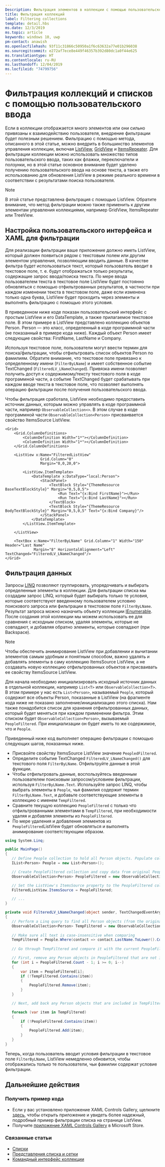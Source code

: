 ```yaml
---
Description: Фильтрация элементов в коллекции с помощью пользовательского ввода.
title: Фильтрация коллекций
label: Filtering collections
template: detail.hbs
ms.date: 12/3/2019
ms.topic: article
keywords: windows 10, uwp
pm-contact: anawish
ms.openlocfilehash: 93f11c31866c50950a1f6c63632a77e01b296038
ms.sourcegitcommit: e272af7ece8e449f46357b392d80dc1a0f44e625
ms.translationtype: HT
ms.contentlocale: ru-RU
ms.lasthandoff: 12/04/2019
ms.locfileid: "74799756"
---
```

# <a name="filtering-collections-and-lists-through-user-input"></a>Фильтрация коллекций и списков с помощью пользовательского ввода
Если в коллекции отображается много элементов или они сильно привязаны к взаимодействию пользователя, внедрение фильтрации будет полезным решением. Фильтрацию с помощью метода, описанного в этой статье, можно внедрить в большинство элементов управления коллекции, включая [ListView](https://docs.microsoft.com/uwp/api/Windows.UI.Xaml.Controls.ListView), [GridView](https://docs.microsoft.com/uwp/api/windows.ui.xaml.controls.gridview) и [ItemsRepeater](https://docs.microsoft.com/uwp/api/microsoft.ui.xaml.controls.itemsrepeater?view=winui-2.2). Для фильтрации коллекции можно использовать множество типов пользовательского ввода, таких как флажки, переключатели и ползунки, но в этой статье основное внимание будет уделено получению пользовательского ввода на основе текста, а также его использованию для обновления ListView в режиме реального времени в соответствии с результатами поиска пользователя. 

> [!NOTE]
> В этой статье представлена фильтрация с помощью ListView. Обратите внимание, что метод фильтрации можно также применить к другим элементам управления коллекциями, например GridView, ItemsRepeater или TreeView.

## <a name="setting-up-the-ui-and-xaml-for-filtering"></a>Настройка пользовательского интерфейса и XAML для фильтрации
Для реализации фильтрации ваше приложение должно иметь ListView, который должен появиться рядом с текстовым полем или другим элементом управления, позволяющим вводить данные. В качестве фильтра будет использоваться текст, который пользователь вводит в текстовое поле, т. е. будут отображаться только результаты, содержащие запрос ввода/поиска текста. По мере ввода пользователем текста в текстовое поле ListView будет постоянно обновляться с помощью отфильтрованных результатов, в частности при каждом изменении текста в текстовом поле, даже если изменена только одна буква, ListView будет проходить через элементы и выполнять фильтрацию с помощью этого условия.

В приведенном ниже коде показан пользовательский интерфейс с простым ListView и его DataTemplate, а также прилагаемое текстовое поле. В этом примере в ListView представлено коллекцию объектов Person. Person — это класс, определенный в коде программной части (не показанный в примере кода ниже). Каждый объект Person имеет следующие свойства: FirstName, LastName и Company.

Используя текстовое поле, пользователи могут ввести термин для поиска/фильтрации, чтобы отфильтровать список объектов Person по фамилиям. Обратите внимание, что текстовое поле привязано к определенному имени (`FilterByLName`) и имеет собственное событие TextChanged (`FilteredLV_LNameChanged`). Привязка имени позволяет получить доступ к содержимому/тексту текстового поля в коде программной части, а событие TextChanged будет срабатывать при каждом вводе текста в текстовое поле, что позволяет выполнять операцию фильтрации после получения пользовательского ввода. 

Чтобы фильтрация сработала, ListView необходимо предоставить источник данных, которым можно управлять в коде программной части, например `ObservableCollection<>`. В этом случае в коде программной части `ObservableCollection<Person>` присваивается свойство ItemsSource ListView. 

```xaml
<Grid>
    <Grid.ColumnDefinitions>
        <ColumnDefinition Width="1*"></ColumnDefinition>
        <ColumnDefinition Width="1*"></ColumnDefinition>
    </Grid.ColumnDefinitions>

    <ListView x:Name="FilteredListView"
                Grid.Column="0"
                Margin="0,0,20,0">

        <ListView.ItemTemplate>
            <DataTemplate x:DataType="local:Person">
                <StackPanel>
                    <TextBlock Style="{ThemeResource BaseTextBlockStyle}" Margin="0,5,0,5">
                        <Run Text="{x:Bind FirstName}"></Run>
                        <Run Text="{x:Bind LastName}"></Run>
                    </TextBlock>
                    <TextBlock Style="{ThemeResource BodyTextBlockStyle}" Margin="0,5,0,5" Text="{x:Bind Company}"/>
                </StackPanel>
            </DataTemplate>
        </ListView.ItemTemplate>

    </ListView>

    <TextBox x:Name="FilterByLName" Grid.Column="1" Width="150" Header="Last Name" 
             Margin="8" HorizontalAlignment="Left" TextChanged="FilteredLV_LNameChanged"/>
</Grid>
```
## <a name="filtering-the-data"></a>Фильтрация данных
Запросы [LINQ](https://docs.microsoft.com/dotnet/csharp/programming-guide/concepts/linq/introduction-to-linq-queries) позволяют группировать, упорядочивать и выбирать определенные элементы в коллекции. Для фильтрации списка мы создадим запрос LINQ, который будет выбирать только те условия, которые соответствуют введенному пользователем условию поискового запроса или фильтрации в текстовом поле `FilterByLName`. Результат запроса можно назначить объекту коллекции [IEnumerable<T>](https://docs.microsoft.com/dotnet/api/system.collections.generic.ienumerable-1). После создания этой коллекции мы можем использовать ее для сравнения с исходным списком, удаляя элементы, которые не совпадают, и добавляя обратно элементы, которые совпадают (при Backspace).

> [!NOTE]
> Чтобы обеспечить анимирование ListView при добавлении и вычитании элементов самым удобным и понятным способом, важно удалять и добавлять элементы в саму коллекцию ItemsSource ListView, а не создавать новую коллекцию отфильтрованных объектов и присваивать ее свойству ItemsSource ListView.

Для начала необходимо инициализировать исходный источник данных в отдельной коллекции, например `List<T>` или `ObservableCollection<T>`. В этом примере у нас есть `List<Person>`, называемый `People`, который содержит все объекты Person, показанные в ListView (на фрагменте кода ниже не показано заполнение/инициализацию этого списка). Нам также понадобится список для хранения отфильтрованных данных, который будет меняться при каждом применении фильтра. Этим списком будет `ObservableCollection<Person>`, вызываемый `PeopleFiltered`. При инициализации он будет иметь то же содержимое, что и `People`.
 
Приведенный ниже код выполняет операцию фильтрации с помощью следующих шагов, показанных ниже.
 - Присвойте свойству ItemsSource ListView значение `PeopledFiltered`. 
 - Определите событие TextChanged `FilteredLV_LNameChanged()` для текстового поля `FilterByLName`. Отфильтруйте данные в этой функции.
 - Чтобы отфильтровать данные, воспользуйтесь введенным пользователем поисковым запросом/условием фильтрации, используя `FilterByLName.Text`. Используйте запрос LINQ, чтобы выбрать элементы в `People`, чья фамилия содержит термин `FilterByLName.Text`, и добавьте соответствующие элементы в коллекцию с именем `TempFiltered`.
 - Сравните текущую коллекцию `PeopleFiltered` с только что отфильтрованными элементами в `TempFiltered`, при необходимости удаляя и добавляя элементы из `PeopleFiltered`.
 - По мере удаления и добавления элементов из `PeopleFiltered`ListView будет обновляться и выполнять анимирование соответствующим образом.

 ```csharp
using System.Linq;

public MainPage()
{
    // Define People collection to hold all Person objects. Populate collection - i.e. add Person objects (not shown)
    IList<Person> People = new List<Person>();

    // Create PeopleFiltered collection and copy data from original People collection
    ObservableCollection<Person> PeopleFiltered = new ObservableCollection<Person>(People);

    // Set the ListView's ItemsSource property to the PeopleFiltered collection
    FilteredListView.ItemsSource = PeopleFiltered;

    // ... 
}

private void FilteredLV_LNameChanged(object sender, TextChangedEventArgs e)
{
    // Perform a Linq query to find all Person objects (from the original People collection) that fit the criteria of the filter, save them in a new collection object called TempFiltered.
    ObservableCollection<Person> TempFiltered = new ObservableCollection<Person>();
    
    // Make sure all text is case-insensitive when comparing
    TempFiltered = People.Where(contact => contact.LastName.ToLower().Contains(FilterByLastName.Text.ToLower()));
    
    // Go through TempFiltered and compare it with the current PeopleFiltered collection, adding and subtracting items as necessary:

    // First, remove any Person objects in PeopleFiltered that are not in TempFiltered
    for (int i = PeopleFiltered.Count - 1; i >= 0; i--)
    {
        var item = PeopleFiltered[i];
        if (!TempFiltered.Contains(item))
        {
            PeopleFiltered.Remove(item);
        }
    }

    // Next, add back any Person objects that are included in TempFiltered and may not currently be in PeopleFiltered (in case of a backspace)

    foreach (var item in TempFiltered)
    {
        if (!PeopleFiltered.Contains(item))
        {
            PeopleFiltered.Add(item);
        }
    }
}
 ```

Теперь, когда пользователь вводит условия фильтрации в текстовое поле `FilterByLName`, ListView немедленно обновится, чтобы отображались только те пользователи, чьи фамилии содержат условие фильтрации.

## <a name="next-steps"></a>Дальнейшие действия

### <a name="get-the-sample-code"></a>Получить пример кода
- Если у вас установлено приложение </strong>XAML Controls Gallery, щелкните [здесь](xamlcontrolsgallery:/item/ListView), чтобы открыть приложение и увидеть более надежный, подробный пример фильтрации списка на странице ListView.
- Получите [приложение XAML Controls Gallery](https://www.microsoft.com/store/productId/9MSVH128X2ZT) в Microsoft Store.

### <a name="related-articles"></a>Связанные статьи
- [Списки](lists.md)
- [Представления списка и сетки](listview-and-gridview.md)
- [Командный интерфейс коллекции](collection-commanding.md)